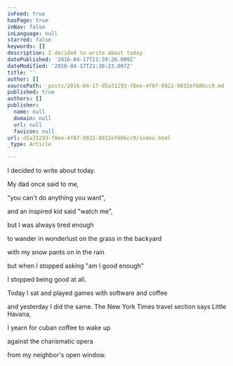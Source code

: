 ```yaml
---
inFeed: true
hasPage: true
inNav: false
inLanguage: null
starred: false
keywords: []
description: I decided to write about today.
datePublished: '2016-04-17T21:39:26.009Z'
dateModified: '2016-04-17T21:38:23.007Z'
title: ''
author: []
sourcePath: _posts/2016-04-17-d5a31293-f8ee-4f07-9922-8832ef606cc9.md
published: true
authors: []
publisher:
  name: null
  domain: null
  url: null
  favicon: null
url: d5a31293-f8ee-4f07-9922-8832ef606cc9/index.html
_type: Article

---
```

I decided to write about today.

My dad once said to me,

"you can't do anything you want",

and an inspired kid said "watch me",

but I was always tired enough

to wander in wonderlust on the grass in the backyard

with my snow pants on in the rain

but when I stopped asking "am I good enough"

I stopped being good at all.

Today I sat and played games with software and coffee

and yesterday I did the same. The New York Times travel section says Little Havana,

I yearn for cuban coffee to wake up

against the charismatic opera

from my neighbor's open window.